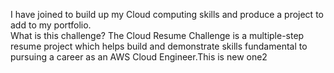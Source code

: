 I have joined to build up my Cloud computing skills and produce a project to add to my portfolio.
<br>
What is this challenge? The Cloud Resume Challenge is a multiple-step resume project which helps build and demonstrate skills fundamental to pursuing a career as an AWS Cloud Engineer.This is new one2
